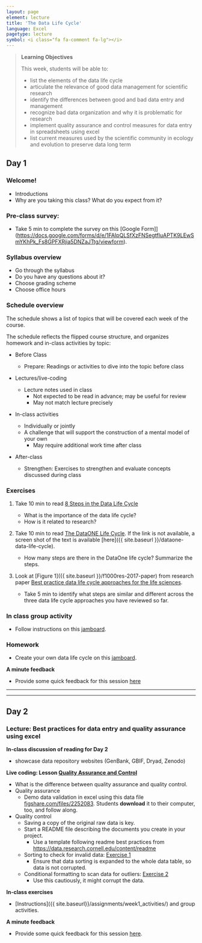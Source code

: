 ```yaml
---
layout: page
element: lecture
title: 'The Data Life Cycle'
language: Excel
pagetype: lecture
symbol: <i class="fa fa-comment fa-lg"></i>
---
```


> **Learning Objectives**
>
> This week, students will be able to:
>
> - list the elements of the data life cycle
> - articulate the relevance of good data management for scientific research
> - identify the differences between good and bad data entry and management
> - recognize bad data organization and why it is problematic for research
> - implement quality assurance and control measures for data entry in spreadsheets using excel
> - list current measures used by the scientific community in ecology and evolution to preserve data long term

## Day 1
### Welcome!

* Introductions
* Why are you taking this class? What do you expect from it?

### Pre-class survey:

- Take 5 min to complete the survey on this [Google Form]](https://docs.google.com/forms/d/e/1FAIpQLSfXzFNSegtfIuAPTK9LEwSmYKhPk_Fs8GPFXRjia5DNZaJTtg/viewform).

### Syllabus overview

* Go through the syllabus
* Do you have any questions about it?
* Choose grading scheme
* Choose office hours

### Schedule overview

The schedule shows a list of topics that will be covered each week of the course.

The schedule reflects the flipped course structure, and organizes homework and in-class activities by topic:

* Before Class
  - Prepare: Readings or activities to dive into the topic before class

* Lectures/live-coding
  - Lecture notes used in class
	- Not expected to be read in advance; may be useful for review
	- May not match lecture precisely

* In-class activities
  - Individually or jointly
  - A challenge that will support the construction of a mental model of your own
	- May require additional work time after class

* After-class
  - Strengthen: Exercises to strengthen and evaluate concepts discussed during class


### Exercises

1. Take 10 min to read [8 Steps in the Data Life Cycle](https://online.hbs.edu/blog/post/data-life-cycle)   
    - What is the importance of the data life cycle?
    - How is it related to research?

3. Take 10 min to read [The DataONE Life Cycle](https://www.dataone.org/data-life-cycle). If the link is not available, a screen shot of the text is available [here]({{ site.baseurl }}/dataone-data-life-cycle).
    - How many steps are there in the DataOne life cycle? Summarize the steps.

2. Look at [Figure 1]({{ site.baseurl }}/f1000res-2017-paper) from research paper [Best practice data life cycle approaches for the life sciences](https://www.ncbi.nlm.nih.gov/pmc/articles/PMC6069748/).
    - Take 5 min to identify what steps are similar and different across the three data life cycle approaches you have reviewed so far.

### In class group activity

- Follow instructions on this [jamboard](https://jamboard.google.com/d/1T7MKWvtgBZuLa_LjGg02GAjySPQtHj1iwf9sdupfkoU/viewer?f=3).


### Homework

- Create your own data life cycle on this [jamboard](https://jamboard.google.com/d/1giFAdjGzPK9vMM8aLuGP5KwF_FzyyT5hJ3eoPslS3rU/viewer?f=5).

**A minute feedback**

- Provide some quick feedback for this session [here](https://docs.google.com/forms/d/e/1FAIpQLSeRETx27OK9PJlTd8djqySqrRa5ZMDTiUizF_vXuau82nASqQ/viewform)



---
---

## Day 2

### Lecture: Best practices for data entry and quality assurance using excel

**In-class discussion of reading for Day 2**
  - showcase data repository websites (GenBank, GBIF, Dryad, Zenodo)


**Live coding: Lesson [Quality Assurance and Control](http://www.datacarpentry.org/spreadsheet-ecology-lesson/04-quality-control)**
- What is the difference between quality assurance and quality control.
- Quality assurance
  - Demo data validation in excel using this data file [figshare.com/files/2252083](https://ndownloader.figshare.com/files/2252083). Students **download** it to their computer, too, and follow along.
- Quality control
  - Saving a copy of the original raw data is key.
  - Start a README file describing the documents you create in your project.
    - Use a template following readme best practices from https://data.research.cornell.edu/content/readme
  - Sorting to check for invalid data: [Exercise 1](https://datacarpentry.org/spreadsheet-ecology-lesson/04-quality-control/#exercise)
    - Ensure that data sorting is expanded to the whole data table, so data is not corrupted.
  - Conditional formatting to scan data for outliers: [Exercise 2](https://datacarpentry.org/spreadsheet-ecology-lesson/04-quality-control/#exercise-1)
    - Use this cautiously, it might corrupt the data.

**In-class exercises**

- [Instructions]({{ site.baseurl}}/assignments/week1_activities/) and group activities.

**A minute feedback**
- Provide some quick feedback for this session [here](https://docs.google.com/forms/d/e/1FAIpQLSeRETx27OK9PJlTd8djqySqrRa5ZMDTiUizF_vXuau82nASqQ/viewform).
